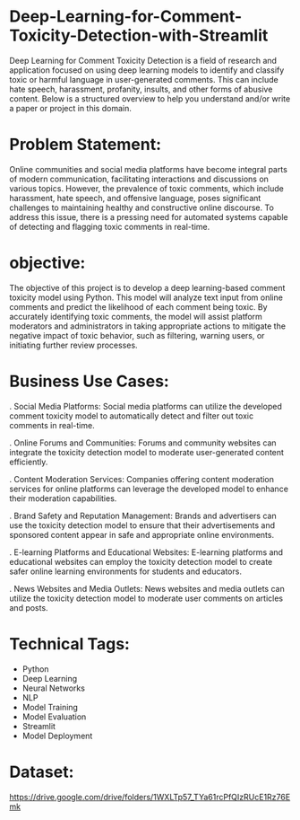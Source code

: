 # Deep-Learning-for-Comment-Toxicity-Detection-with-Streamlit

Deep Learning for Comment Toxicity Detection is a field of research and application focused on using deep learning models to identify and classify toxic or harmful language in user-generated comments. 
This can include hate speech, harassment, profanity, insults, and other forms of abusive content. Below is a structured overview to help you understand and/or write a paper or project in this domain.

# Problem Statement:

Online communities and social media platforms have become integral parts of modern communication, facilitating interactions and discussions on various topics. However, the prevalence of toxic comments, which include harassment, hate speech, and offensive language, poses significant challenges to maintaining healthy and constructive online discourse. To address this issue, there is a pressing need for automated systems capable of detecting and flagging toxic comments in real-time.

# objective:

The objective of this project is to develop a deep learning-based comment toxicity model using Python. This model will analyze text input from online comments and predict the likelihood of each comment being toxic. By accurately identifying toxic comments, the model will assist platform moderators and administrators in taking appropriate actions to mitigate the negative impact of toxic behavior, such as filtering, warning users, or initiating further review processes.

# Business Use Cases:

. Social Media Platforms: Social media platforms can utilize the developed comment toxicity model to automatically detect and filter out toxic comments in real-time.​

. Online Forums and Communities: Forums and community websites can integrate the toxicity detection model to moderate user-generated content efficiently.​

. Content Moderation Services: Companies offering content moderation services for online platforms can leverage the developed model to enhance their moderation capabilities.​

. Brand Safety and Reputation Management: Brands and advertisers can use the toxicity detection model to ensure that their advertisements and sponsored content appear in safe and appropriate online environments.​

. E-learning Platforms and Educational Websites: E-learning platforms and educational websites can employ the toxicity detection model to create safer online learning environments for students and educators.​

. News Websites and Media Outlets: News websites and media outlets can utilize the toxicity detection model to moderate user comments on articles and posts.​

# Technical Tags:

 *  Python
 *  Deep Learning
 *  Neural Networks
 *  NLP
 *  Model Training
 *  Model Evaluation
 *  Streamlit
 *  Model Deployment

# Dataset:

https://drive.google.com/drive/folders/1WXLTp57_TYa61rcPfQIzRUcE1Rz76Emk



